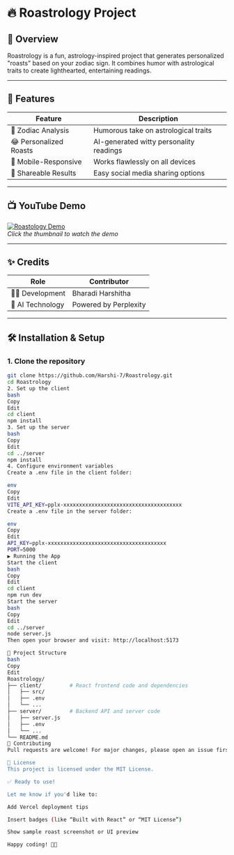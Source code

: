 # 🔥 Roastrology Project

## 🌟 Overview  
Roastrology is a fun, astrology-inspired project that generates personalized "roasts" based on your zodiac sign. It combines humor with astrological traits to create lighthearted, entertaining readings.  

---

## 🚀 Features  
| Feature               | Description                                  |
|-----------------------|---------------------------------------------|
| 🔮 Zodiac Analysis    | Humorous take on astrological traits        |
| 😂 Personalized Roasts| AI-generated witty personality readings     |
| 📱 Mobile-Responsive  | Works flawlessly on all devices             |
| 🔗 Shareable Results  | Easy social media sharing options           |

---

## 📺 YouTube Demo  
[![Roastology Demo](https://img.youtube.com/vi/CtaCILTBnfo/0.jpg)](https://youtu.be/CtaCILTBnfo)  
*Click the thumbnail to watch the demo*

---

## ✨ Credits  
| Role               | Contributor           |
|--------------------|-----------------------|
| 👩‍💻 Development    | Bharadi Harshitha     |
| 🔮 AI Technology   | Powered by Perplexity |

---

## 🛠️ Installation & Setup

### 1. Clone the repository
```bash
git clone https://github.com/Harshi-7/Roastrology.git
cd Roastrology
2. Set up the client
bash
Copy
Edit
cd client
npm install
3. Set up the server
bash
Copy
Edit
cd ../server
npm install
4. Configure environment variables
Create a .env file in the client folder:

env
Copy
Edit
VITE_API_KEY=pplx-xxxxxxxxxxxxxxxxxxxxxxxxxxxxxxxxxxxxxx
Create a .env file in the server folder:

env
Copy
Edit
API_KEY=pplx-xxxxxxxxxxxxxxxxxxxxxxxxxxxxxxxxxxxxxx
PORT=5000
▶️ Running the App
Start the client
bash
Copy
Edit
cd client
npm run dev
Start the server
bash
Copy
Edit
cd ../server
node server.js
Then open your browser and visit: http://localhost:5173

📂 Project Structure
bash
Copy
Edit
Roastrology/
├── client/         # React frontend code and dependencies
│   ├── src/
│   ├── .env
│   └── ...
├── server/         # Backend API and server code
│   ├── server.js
│   ├── .env
│   └── ...
└── README.md
🤝 Contributing
Pull requests are welcome! For major changes, please open an issue first to discuss what you'd like to change.

📜 License
This project is licensed under the MIT License.

✅ Ready to use!

Let me know if you'd like to:

Add Vercel deployment tips

Insert badges (like “Built with React” or “MIT License”)

Show sample roast screenshot or UI preview

Happy coding! 🔮✨
